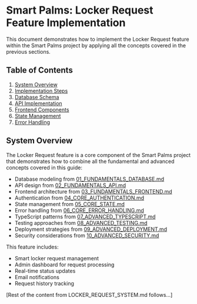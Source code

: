 # Smart Palms: Locker Request Feature Implementation

This document demonstrates how to implement the Locker Request feature within the Smart Palms project by applying all the concepts covered in the previous sections.

## Table of Contents

1. [System Overview](#system-overview)
2. [Implementation Steps](#implementation-steps)
3. [Database Schema](#database-schema)
4. [API Implementation](#api-implementation)
5. [Frontend Components](#frontend-components)
6. [State Management](#state-management)
7. [Error Handling](#error-handling)

## System Overview

The Locker Request feature is a core component of the Smart Palms project that demonstrates how to combine all the fundamental and advanced concepts covered in this guide:

- Database modeling from [01_FUNDAMENTALS_DATABASE.md](./01_FUNDAMENTALS_DATABASE.md)
- API design from [02_FUNDAMENTALS_API.md](./02_FUNDAMENTALS_API.md)
- Frontend architecture from [03_FUNDAMENTALS_FRONTEND.md](./03_FUNDAMENTALS_FRONTEND.md)
- Authentication from [04_CORE_AUTHENTICATION.md](./04_CORE_AUTHENTICATION.md)
- State management from [05_CORE_STATE.md](./05_CORE_STATE.md)
- Error handling from [06_CORE_ERROR_HANDLING.md](./06_CORE_ERROR_HANDLING.md)
- TypeScript patterns from [07_ADVANCED_TYPESCRIPT.md](./07_ADVANCED_TYPESCRIPT.md)
- Testing approaches from [08_ADVANCED_TESTING.md](./08_ADVANCED_TESTING.md)
- Deployment strategies from [09_ADVANCED_DEPLOYMENT.md](./09_ADVANCED_DEPLOYMENT.md)
- Security considerations from [10_ADVANCED_SECURITY.md](./10_ADVANCED_SECURITY.md)

This feature includes:

- Smart locker request management
- Admin dashboard for request processing
- Real-time status updates
- Email notifications
- Request history tracking

[Rest of the content from LOCKER_REQUEST_SYSTEM.md follows...]
